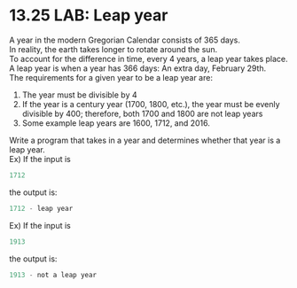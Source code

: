 # 13.25 LAB: Leap year

A year in the modern Gregorian Calendar consists of 365 days.     
In reality, the earth takes longer to rotate around the sun.   
To account for the difference in time, every 4 years, a leap year takes place.    
A leap year is when a year has 366 days: An extra day, February 29th.   
The requirements for a given year to be a leap year are:

1. The year must be divisible by 4
2. If the year is a century year (1700, 1800, etc.), the year must be evenly divisible by 400; therefore, both 1700 and 1800 are not leap years
3. Some example leap years are 1600, 1712, and 2016.

Write a program that takes in a year and determines whether that year is a leap year.   
Ex) If the input is 
```c
1712
```
the output is:
```c
1712 - leap year
```
Ex) If the input is 
```c
1913
```
the output is:
```c
1913 - not a leap year
```
